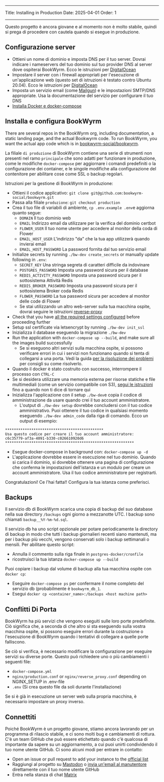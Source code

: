 - - -
Title: Installing in Production Date: 2025-04-01 Order: 1
- - -

Questo progetto è ancora giovane e al momento non è molto stabile, quindi si prega di procedere con cautela quando si esegue in produzione.

## Configurazione server
- Ottieni un nome di dominio e imposta DNS per il tuo server. Dovrai indicare i nameservers del tuo dominio sul tuo provider DNS al server dove ospiterai BookWyrm. Ecco le istruzioni per [DigitalOcean](https://www.digitalocean.com/community/tutorials/how-to-point-to-digitalocean-nameservers-from-common-domain-registrars)
- Impostare il server con i firewall appropriati per l'esecuzione di un'applicazione web (questo set di istruzioni è testato contro Ubuntu 20.04). Ecco le istruzioni per [DigitalOcean](https://www.digitalocean.com/community/tutorials/initial-server-setup-with-ubuntu-20-04)
- Imposta un servizio email (come [Mailgun](https://documentation.mailgun.com/en/latest/quickstart.html)) e le impostazioni SMTP/DNS appropriate. Usa la documentazione del servizio per configurare il tuo DNS
- [Installa Docker e docker-compose](https://docs.docker.com/compose/install/)

## Installa e configura BookWyrm

There are several repos in the BookWyrm org, including documentation, a static landing page, and the actual Bookwyrm code. To run BookWyrm, you want the actual app code which is in [bookwyrm-social/bookwyrm](https://github.com/bookwyrm-social/bookwyrm).

La filiale `di produzione` di BookWyrm contiene una serie di strumenti non presenti nel ramo `principale` che sono adatti per funzionare in produzione, come le modifiche `docker-compose` per aggiornare i comandi predefiniti o la configurazione dei container, e le singole modifiche alla configurazione del contenitore per abilitare cose come SSL o backup regolari.

Istruzioni per la gestione di BookWyrm in produzione:

- Ottieni il codice applicativo: `git clone git@github.com:bookwyrm-social/bookwyrm.git`
- Passa alla filiale `produzione`: `git checkout production`
- Crea il tuo file di variabili di ambiente, `cp .env.example .env`e aggiorna quanto segue:
    - `DOMAIN` <unk> Il tuo dominio web
    - `EMAIL` <unk> Indirizzo email da utilizzare per la verifica del dominio certbot
    - `FLOWER_USER` <unk> Il tuo nome utente per accedere al monitor della coda di Flower
    - `EMAIL_HOST_USER` <unk> L'indirizzo "da" che la tua app utilizzerà quando invierai email
    - `EMAIL_HOST_PASSWORD` <unk> La password fornita dal tuo servizio email
- Initialize secrets by running `./bw-dev create_secrets` or manually update following in `.env`:
    - `SECRET_KEY` <unk> Una stringa segreta di caratteri difficile da indovinare
    - `POSTGRES_PASSWORD` <unk> Imposta una password sicura per il database
    - `REDIS_ACTIVITY_PASSWORD` <unk> Imposta una password sicura per il sottosistema Attività Redis
    - `REDIS_BROKER_PASSWORD` <unk> Imposta una password sicura per il sottosistema Broker coda Redis
    - `FLOWER_PASSWORD` <unk> La tua password sicura per accedere al monitor delle code di Flower
    - Se stai utilizzando un altro web-server sulla tua macchina ospite, dovrai seguire le istruzioni [reverse-proxy](/reverse-proxy.html)
- Check that you have [all the required settings configured](/environment.html#required-environment-settings) before proceeding further
- Setup ssl certificate via letsencrypt by running `./bw-dev init_ssl`
- Inizializza il database eseguendo la migrazione `./bw-dev`
- Run the application with `docker-compose up --build`, and make sure all the images build successfully
    - Se si eseguono altri servizi sulla macchina ospite, si possono verificare errori in cui i servizi non funzionano quando si tenta di collegarsi a una porta. Vedi la guida [per la risoluzione dei problemi](#port_conflicts) per consigli su come risolverlo.
- Quando il docker è stato costruito con successo, interrompere il processo con `CTRL-C`
- Se si desidera utilizzare una memoria esterna per risorse statiche e file multimediali (come un servizio compatibile con S3), [segui le istruzioni](/external-storage.html) fino a quando non ti dice di tornare qui
- Inizializza l'applicazione con il setup `./bw-dev`e copia il codice di amministrazione da usare quando crei il tuo account amministratore.
    - L'output di `./bw-dev setup` dovrebbe concludersi con il tuo codice amministrativo. Puoi ottenere il tuo codice in qualsiasi momento eseguendo `./bw-dev admin_code` dalla riga di comando. Ecco un output di esempio:

``` { .sh }
*********************************************
Usa questo codice per creare il tuo account amministratore:
c6c35779-af3a-4091-b330-c026610920d6
***********************************************************
```

- Esegue docker-compose in background con: `docker-compose up -d`
- L'applicazione dovrebbe essere in esecuzione nel tuo dominio. Quando si carica il dominio, si dovrebbe ottenere una pagina di configurazione che conferma le impostazioni dell'istanza e un modulo per creare un account amministratore. Usa il tuo codice amministratore per registrarti.

Congratulazioni! Ce l'hai fatta!! Configura la tua istanza come preferisci.


## Backups

Il servizio db di BookWyrm scarica una copia di backup del suo database nella sua directory `/backups` ogni giorno a mezzanotte UTC. I backup sono chiamati `backup__%Y-%m-%d.sql`.

Il servizio db ha uno script opzionale per potare periodicamente la directory di backup in modo che tutti i backup giornalieri recenti siano mantenuti, ma per i backup più vecchi, vengono conservati solo i backup settimanali o mensili. Per abilitare questo script:

- Annulla il commento sulla riga finale in `postgres-docker/cronfile`
- ricostruisci la tua istanza `docker-compose up --build`

Puoi copiare i backup dal volume di backup alla tua macchina ospite con `docker cp`:

- Eseguire `docker-compose ps` per confermare il nome completo del servizio db (probabilmente è `bookwyrm_db_1`.
- Esegui `docker cp <container_name>:/backups <host machine path>`

## Conflitti Di Porta

BookWyrm ha più servizi che vengono eseguiti sulle loro porte predefinite. Ciò significa che, a seconda di che altro si sta eseguendo sulla vostra macchina ospite, si possono eseguire errori durante la costruzione o l'esecuzione di BookWyrm quando i tentativi di collegare a quelle porte falliscono.

Se ciò si verifica, è necessario modificare la configurazione per eseguire servizi su diverse porte. Questo può richiedere uno o più cambiamenti i seguenti file:

- `docker-compose.yml`
- `nginx/production.conf` or `nginx/reverse_proxy.conf` depending on NGINX_SETUP in .env-file
- `.env` (Si crea questo file da soli durante l'installazione)

Se si è già in esecuzione un server web sulla propria macchina, è necessario impostare un proxy inverso.

## Connettiti

Poiché BookWyrm è un progetto giovane, stiamo ancora lavorando per un programma di rilascio stabile, e ci sono molti bug e cambiamenti di rottura. C'è un team GitHub che può essere etichettato quando c'è qualcosa di importante da sapere su un aggiornamento, a cui puoi unirti condividendo il tuo nome utente GitHub. Ci sono alcuni modi per entrare in contatto:

 - Open an issue or pull request to add your instance to the [official list](https://joinbookwyrm.com/instances/)
 - Raggiungi al progetto su [Mastodon](https://tech.lgbt/@bookwyrm) o [invia un'email al manutentore](mailto:mousereeve@riseup.net) direttamente con il tuo nome utente GitHub
 - Entra nella stanza di chat [Matrix](https://matrix.to/#/#bookwyrm:matrix.org)
